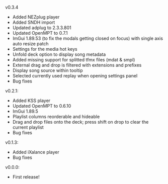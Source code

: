 v0.3.4
- Added NEZplug player
- Added SNDH import
- Updated adplug to 2.3.3.801
- Updated OpenMPT to 0.7.1
- ImGui 1.89.53 (to fix the modals getting closed on focus) with single axis auto resize patch
- Settings for the media hot keys
- Unfold deck option to display song metadata
- Added missing support for splitted tfmx files (mdat & smpl)
- External drag and drop is filtered with extensions and prefixes
- Display song source within tooltip
- Selected currently used replay when opening settings panel
- Bug fixes

v0.2.1:
- Added KSS player
- Updated OpenMPT to 0.6.10
- ImGui 1.89.5
- Playlist columns reorderable and hideable
- Drag and drop files onto the deck; press shift on drop to clear the current playlist
- Bug fixes

v0.1.3:
- Added iXalance player
- Bug fixes

v0.0.0:
- First release!